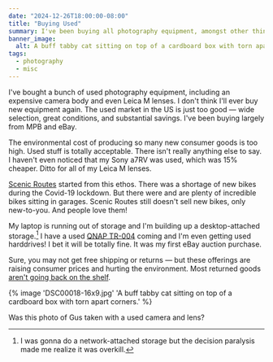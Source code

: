 ```yaml
---
date: "2024-12-26T18:00:00-08:00"
title: "Buying Used"
summary: I've been buying all photography equipment, amongst other things, used. It's fantastic and more people should do it.
banner_image:
  alt: A buff tabby cat sitting on top of a cardboard box with torn apart corners.
tags:
  - photography
  - misc
---
```


I've bought a bunch of used photography equipment, including an expensive camera body and even Leica M lenses. I don't think I'll ever buy new equipment again. The used market in the US is just too good — wide selection, great conditions, and substantial savings. I've been buying largely from MPB and eBay.

The environmental cost of producing so many new consumer goods is too high. Used stuff is totally acceptable. There isn't really anything else to say. I haven't even noticed that my Sony a7RV was used, which was 15% cheaper. Ditto for all of my Leica M lenses.

[Scenic Routes](https://www.scenicroutessf.com/) started from this ethos. There was a shortage of new bikes during the Covid-19 lockdown. But there were and are plenty of incredible bikes sitting in garages. Scenic Routes still doesn't sell new bikes, only new-to-you. And people love them!

My laptop is running out of storage and I'm building up a desktop-attached storage.[^1] I have a used [QNAP TR-004](https://web.archive.org/web/20241205124743/https://www.qnap.com/en/product/tr-004) coming and I'm even getting used harddrives! I bet it will be totally fine. It was my first eBay auction purchase.

[^1]: I was gonna do a network-attached storage but the decision paralysis made me realize it was overkill.

Sure, you may not get free shipping or returns — but these offerings are raising consumer prices and hurting the environment. Most returned goods [aren't going back on the shelf](https://web.archive.org/web/20241212155924/https://www.newyorker.com/magazine/2023/08/21/the-hidden-cost-of-free-returns).

{% image 'DSC00018-16x9.jpg' 'A buff tabby cat sitting on top of a cardboard box with torn apart corners.' %}

Was this photo of Gus taken with a used camera and lens?
